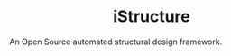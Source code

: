 <div align="center">
  <h1>iStructure</h1>
</div>

An Open Source automated structural design framework.
